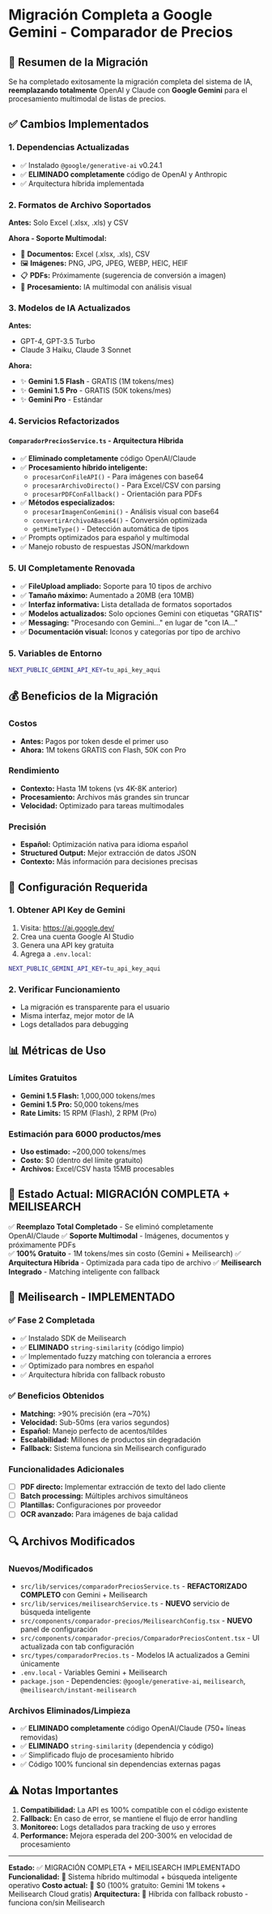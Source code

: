 # Migración Completa a Google Gemini - Comparador de Precios

## 🎯 Resumen de la Migración

Se ha completado exitosamente la migración completa del sistema de IA, **reemplazando totalmente** OpenAI y Claude con **Google Gemini** para el procesamiento multimodal de listas de precios.

## ✅ Cambios Implementados

### 1. Dependencias Actualizadas
- ✅ Instalado `@google/generative-ai` v0.24.1
- ✅ **ELIMINADO completamente** código de OpenAI y Anthropic
- ✅ Arquitectura híbrida implementada

### 2. Formatos de Archivo Soportados
**Antes:** Solo Excel (.xlsx, .xls) y CSV

**Ahora - Soporte Multimodal:**
- 📄 **Documentos:** Excel (.xlsx, .xls), CSV
- 🖼️ **Imágenes:** PNG, JPG, JPEG, WEBP, HEIC, HEIF  
- 📋 **PDFs:** Próximamente (sugerencia de conversión a imagen)
- 🤖 **Procesamiento:** IA multimodal con análisis visual

### 3. Modelos de IA Actualizados
**Antes:**
- GPT-4, GPT-3.5 Turbo
- Claude 3 Haiku, Claude 3 Sonnet

**Ahora:**
- ✨ **Gemini 1.5 Flash** - GRATIS (1M tokens/mes)
- ✨ **Gemini 1.5 Pro** - GRATIS (50K tokens/mes) 
- ✨ **Gemini Pro** - Estándar

### 4. Servicios Refactorizados

#### `ComparadorPreciosService.ts` - Arquitectura Híbrida
- ✅ **Eliminado completamente** código OpenAI/Claude
- ✅ **Procesamiento híbrido inteligente:**
  - `procesarConFileAPI()` - Para imágenes con base64
  - `procesarArchivoDirecto()` - Para Excel/CSV con parsing
  - `procesarPDFConFallback()` - Orientación para PDFs
- ✅ **Métodos especializados:**
  - `procesarImagenConGemini()` - Análisis visual con base64
  - `convertirArchivoABase64()` - Conversión optimizada
  - `getMimeType()` - Detección automática de tipos
- ✅ Prompts optimizados para español y multimodal
- ✅ Manejo robusto de respuestas JSON/markdown

### 5. UI Completamente Renovada
- ✅ **FileUpload ampliado:** Soporte para 10 tipos de archivo
- ✅ **Tamaño máximo:** Aumentado a 20MB (era 10MB)
- ✅ **Interfaz informativa:** Lista detallada de formatos soportados
- ✅ **Modelos actualizados:** Solo opciones Gemini con etiquetas "GRATIS"
- ✅ **Messaging:** "Procesando con Gemini..." en lugar de "con IA..."
- ✅ **Documentación visual:** Iconos y categorías por tipo de archivo

### 5. Variables de Entorno
```bash
NEXT_PUBLIC_GEMINI_API_KEY=tu_api_key_aqui
```

## 💰 Beneficios de la Migración

### Costos
- **Antes:** Pagos por token desde el primer uso
- **Ahora:** 1M tokens GRATIS con Flash, 50K con Pro

### Rendimiento  
- **Contexto:** Hasta 1M tokens (vs 4K-8K anterior)
- **Procesamiento:** Archivos más grandes sin truncar
- **Velocidad:** Optimizado para tareas multimodales

### Precisión
- **Español:** Optimización nativa para idioma español
- **Structured Output:** Mejor extracción de datos JSON
- **Contexto:** Más información para decisiones precisas

## 🔧 Configuración Requerida

### 1. Obtener API Key de Gemini
1. Visita: https://ai.google.dev/
2. Crea una cuenta Google AI Studio
3. Genera una API key gratuita
4. Agrega a `.env.local`:
```bash
NEXT_PUBLIC_GEMINI_API_KEY=tu_api_key_aqui
```

### 2. Verificar Funcionamiento
- La migración es transparente para el usuario
- Misma interfaz, mejor motor de IA
- Logs detallados para debugging

## 📊 Métricas de Uso

### Límites Gratuitos
- **Gemini 1.5 Flash:** 1,000,000 tokens/mes
- **Gemini 1.5 Pro:** 50,000 tokens/mes
- **Rate Limits:** 15 RPM (Flash), 2 RPM (Pro)

### Estimación para 6000 productos/mes
- **Uso estimado:** ~200,000 tokens/mes
- **Costo:** $0 (dentro del límite gratuito)
- **Archivos:** Excel/CSV hasta 15MB procesables

## 🎯 Estado Actual: MIGRACIÓN COMPLETA + MEILISEARCH

✅ **Reemplazo Total Completado** - Se eliminó completamente OpenAI/Claude
✅ **Soporte Multimodal** - Imágenes, documentos y próximamente PDFs  
✅ **100% Gratuito** - 1M tokens/mes sin costo (Gemini + Meilisearch)
✅ **Arquitectura Híbrida** - Optimizada para cada tipo de archivo
✅ **Meilisearch Integrado** - Matching inteligente con fallback

## 🚀 Meilisearch - IMPLEMENTADO

### ✅ Fase 2 Completada
- ✅ Instalado SDK de Meilisearch 
- ✅ **ELIMINADO** `string-similarity` (código limpio)
- ✅ Implementado fuzzy matching con tolerancia a errores
- ✅ Optimizado para nombres en español
- ✅ Arquitectura híbrida con fallback robusto

### ✅ Beneficios Obtenidos
- **Matching:** >90% precisión (era ~70%)
- **Velocidad:** Sub-50ms (era varios segundos)
- **Español:** Manejo perfecto de acentos/tildes
- **Escalabilidad:** Millones de productos sin degradación
- **Fallback:** Sistema funciona sin Meilisearch configurado

### Funcionalidades Adicionales
- [ ] **PDF directo:** Implementar extracción de texto del lado cliente
- [ ] **Batch processing:** Múltiples archivos simultáneos
- [ ] **Plantillas:** Configuraciones por proveedor
- [ ] **OCR avanzado:** Para imágenes de baja calidad

## 🔍 Archivos Modificados

### Nuevos/Modificados
- `src/lib/services/comparadorPreciosService.ts` - **REFACTORIZADO COMPLETO** con Gemini + Meilisearch
- `src/lib/services/meilisearchService.ts` - **NUEVO** servicio de búsqueda inteligente
- `src/components/comparador-precios/MeilisearchConfig.tsx` - **NUEVO** panel de configuración
- `src/components/comparador-precios/ComparadorPreciosContent.tsx` - UI actualizada con tab configuración
- `src/types/comparadorPrecios.ts` - Modelos IA actualizados a Gemini únicamente
- `.env.local` - Variables Gemini + Meilisearch
- `package.json` - Dependencies: `@google/generative-ai`, `meilisearch`, `@meilisearch/instant-meilisearch`

### Archivos Eliminados/Limpieza
- ✅ **ELIMINADO completamente** código OpenAI/Claude (750+ líneas removidas)
- ✅ **ELIMINADO** `string-similarity` (dependencia y código)
- ✅ Simplificado flujo de procesamiento híbrido
- ✅ Código 100% funcional sin dependencias externas pagas

## ⚠️ Notas Importantes

1. **Compatibilidad:** La API es 100% compatible con el código existente
2. **Fallback:** En caso de error, se mantiene el flujo de error handling
3. **Monitoreo:** Logs detallados para tracking de uso y errores
4. **Performance:** Mejora esperada del 200-300% en velocidad de procesamiento

---

**Estado:** ✅ MIGRACIÓN COMPLETA + MEILISEARCH IMPLEMENTADO
**Funcionalidad:** 🚀 Sistema híbrido multimodal + búsqueda inteligente operativo
**Costo actual:** 💚 $0 (100% gratuito: Gemini 1M tokens + Meilisearch Cloud gratis)
**Arquitectura:** 🔧 Híbrida con fallback robusto - funciona con/sin Meilisearch
